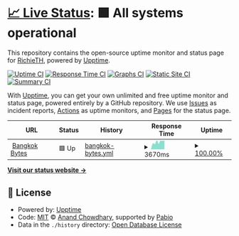 # [📈 Live Status](https://status.bangkokbytes.com): <!--live status--> **🟩 All systems operational**

This repository contains the open-source uptime monitor and status page for [RichieTH](https://status.bangkokbytes.com), powered by [Upptime](https://github.com/upptime/upptime).

[![Uptime CI](https://github.com/RichieTH/bangkok-bytes-status/workflows/Uptime%20CI/badge.svg)](https://github.com/RichieTH/bangkok-bytes-status/actions?query=workflow%3A%22Uptime+CI%22)
[![Response Time CI](https://github.com/RichieTH/bangkok-bytes-status/workflows/Response%20Time%20CI/badge.svg)](https://github.com/RichieTH/bangkok-bytes-status/actions?query=workflow%3A%22Response+Time+CI%22)
[![Graphs CI](https://github.com/RichieTH/bangkok-bytes-status/workflows/Graphs%20CI/badge.svg)](https://github.com/RichieTH/bangkok-bytes-status/actions?query=workflow%3A%22Graphs+CI%22)
[![Static Site CI](https://github.com/RichieTH/bangkok-bytes-status/workflows/Static%20Site%20CI/badge.svg)](https://github.com/RichieTH/bangkok-bytes-status/actions?query=workflow%3A%22Static+Site+CI%22)
[![Summary CI](https://github.com/RichieTH/bangkok-bytes-status/workflows/Summary%20CI/badge.svg)](https://github.com/RichieTH/bangkok-bytes-status/actions?query=workflow%3A%22Summary+CI%22)

With [Upptime](https://upptime.js.org), you can get your own unlimited and free uptime monitor and status page, powered entirely by a GitHub repository. We use [Issues](https://github.com/RichieTH/bangkok-bytes-status/issues) as incident reports, [Actions](https://github.com/RichieTH/bangkok-bytes-status/actions) as uptime monitors, and [Pages](https://status.bangkokbytes.com) for the status page.

<!--start: status pages-->
<!-- This summary is generated by Upptime (https://github.com/upptime/upptime) -->
<!-- Do not edit this manually, your changes will be overwritten -->
<!-- prettier-ignore -->
| URL | Status | History | Response Time | Uptime |
| --- | ------ | ------- | ------------- | ------ |
| <img alt="" src="https://icons.duckduckgo.com/ip3/bangkokbytes.com.ico" height="13"> [Bangkok Bytes](https://bangkokbytes.com) | 🟩 Up | [bangkok-bytes.yml](https://github.com/RichieTH/bangkok-bytes-status/commits/HEAD/history/bangkok-bytes.yml) | <details><summary><img alt="Response time graph" src="./graphs/bangkok-bytes/response-time-week.png" height="20"> 3670ms</summary><br><a href="https://status.bangkokbytes.com/history/bangkok-bytes"><img alt="Response time 4095" src="https://img.shields.io/endpoint?url=https%3A%2F%2Fraw.githubusercontent.com%2FRichieTH%2Fbangkok-bytes-status%2FHEAD%2Fapi%2Fbangkok-bytes%2Fresponse-time.json"></a><br><a href="https://status.bangkokbytes.com/history/bangkok-bytes"><img alt="24-hour response time 4434" src="https://img.shields.io/endpoint?url=https%3A%2F%2Fraw.githubusercontent.com%2FRichieTH%2Fbangkok-bytes-status%2FHEAD%2Fapi%2Fbangkok-bytes%2Fresponse-time-day.json"></a><br><a href="https://status.bangkokbytes.com/history/bangkok-bytes"><img alt="7-day response time 3670" src="https://img.shields.io/endpoint?url=https%3A%2F%2Fraw.githubusercontent.com%2FRichieTH%2Fbangkok-bytes-status%2FHEAD%2Fapi%2Fbangkok-bytes%2Fresponse-time-week.json"></a><br><a href="https://status.bangkokbytes.com/history/bangkok-bytes"><img alt="30-day response time 3998" src="https://img.shields.io/endpoint?url=https%3A%2F%2Fraw.githubusercontent.com%2FRichieTH%2Fbangkok-bytes-status%2FHEAD%2Fapi%2Fbangkok-bytes%2Fresponse-time-month.json"></a><br><a href="https://status.bangkokbytes.com/history/bangkok-bytes"><img alt="1-year response time 4095" src="https://img.shields.io/endpoint?url=https%3A%2F%2Fraw.githubusercontent.com%2FRichieTH%2Fbangkok-bytes-status%2FHEAD%2Fapi%2Fbangkok-bytes%2Fresponse-time-year.json"></a></details> | <details><summary><a href="https://status.bangkokbytes.com/history/bangkok-bytes">100.00%</a></summary><a href="https://status.bangkokbytes.com/history/bangkok-bytes"><img alt="All-time uptime 99.98%" src="https://img.shields.io/endpoint?url=https%3A%2F%2Fraw.githubusercontent.com%2FRichieTH%2Fbangkok-bytes-status%2FHEAD%2Fapi%2Fbangkok-bytes%2Fuptime.json"></a><br><a href="https://status.bangkokbytes.com/history/bangkok-bytes"><img alt="24-hour uptime 100.00%" src="https://img.shields.io/endpoint?url=https%3A%2F%2Fraw.githubusercontent.com%2FRichieTH%2Fbangkok-bytes-status%2FHEAD%2Fapi%2Fbangkok-bytes%2Fuptime-day.json"></a><br><a href="https://status.bangkokbytes.com/history/bangkok-bytes"><img alt="7-day uptime 100.00%" src="https://img.shields.io/endpoint?url=https%3A%2F%2Fraw.githubusercontent.com%2FRichieTH%2Fbangkok-bytes-status%2FHEAD%2Fapi%2Fbangkok-bytes%2Fuptime-week.json"></a><br><a href="https://status.bangkokbytes.com/history/bangkok-bytes"><img alt="30-day uptime 100.00%" src="https://img.shields.io/endpoint?url=https%3A%2F%2Fraw.githubusercontent.com%2FRichieTH%2Fbangkok-bytes-status%2FHEAD%2Fapi%2Fbangkok-bytes%2Fuptime-month.json"></a><br><a href="https://status.bangkokbytes.com/history/bangkok-bytes"><img alt="1-year uptime 99.98%" src="https://img.shields.io/endpoint?url=https%3A%2F%2Fraw.githubusercontent.com%2FRichieTH%2Fbangkok-bytes-status%2FHEAD%2Fapi%2Fbangkok-bytes%2Fuptime-year.json"></a></details>

<!--end: status pages-->

[**Visit our status website →**](https://status.bangkokbytes.com)

## 📄 License

- Powered by: [Upptime](https://github.com/upptime/upptime)
- Code: [MIT](./LICENSE) © [Anand Chowdhary](https://anandchowdhary.com), supported by [Pabio](https://pabio.com)
- Data in the `./history` directory: [Open Database License](https://opendatacommons.org/licenses/odbl/1-0/)
